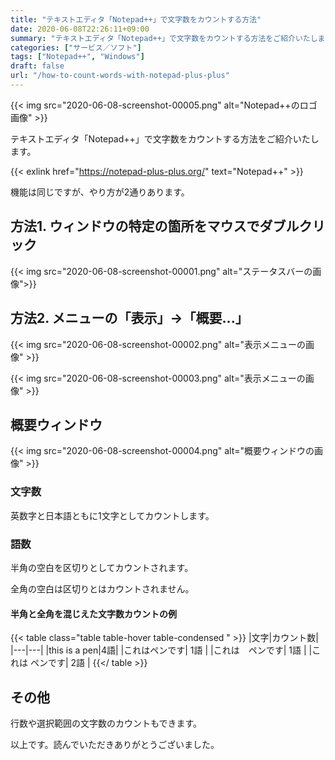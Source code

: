 ```yaml
---
title: "テキストエディタ「Notepad++」で文字数をカウントする方法"
date: 2020-06-08T22:26:11+09:00
summary: "テキストエディタ「Notepad++」で文字数をカウントする方法をご紹介いたします。"
categories: ["サービス／ソフト"]
tags: ["Notepad++", "Windows"]
draft: false
url: "/how-to-count-words-with-notepad-plus-plus"
---
```


{{< img src="2020-06-08-screenshot-00005.png" alt="Notepad++のロゴ画像" >}}

テキストエディタ「Notepad++」で文字数をカウントする方法をご紹介いたします。

{{< exlink href="https://notepad-plus-plus.org/" text="Notepad++" >}}

機能は同じですが、やり方が2通りあります。

## 方法1. ウィンドウの特定の箇所をマウスでダブルクリック

{{< img src="2020-06-08-screenshot-00001.png" alt="ステータスバーの画像">}}

## 方法2. メニューの「表示」→「概要...」

{{< img src="2020-06-08-screenshot-00002.png" alt="表示メニューの画像" >}}

{{< img src="2020-06-08-screenshot-00003.png" alt="表示メニューの画像" >}}

## 概要ウィンドウ

{{< img src="2020-06-08-screenshot-00004.png" alt="概要ウィンドウの画像" >}}

### 文字数

英数字と日本語ともに1文字としてカウントします。

### 語数

半角の空白を区切りとしてカウントされます。

全角の空白は区切りとはカウントされません。

#### 半角と全角を混じえた文字数カウントの例

{{< table class="table table-hover table-condensed " >}}
|文字|カウント数|
|---|---|
|this is a pen|4語|
|これはペンです| 1語 |
|これは　ペンです| 1語 |
|これは ペンです| 2語 |
{{</ table >}}

## その他

行数や選択範囲の文字数のカウントもできます。

以上です。読んでいただきありがとうございました。
